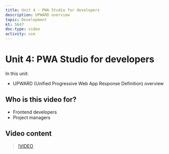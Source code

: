 ```yaml
---
title: Unit 4 - PWA Studio for developers
description: UPWARD overview
topic: Development
kt: 5647
doc-type: video
activity: use
---
```


# Unit 4: PWA Studio for developers

In this unit:

- UPWARD (Unified Progressive Web App Response Definition) overview

## Who is this video for?

- Frontend developers
- Project managers

## Video content

>[!VIDEO](https://video.tv.adobe.com/v/35718?quality=12&learn=on)